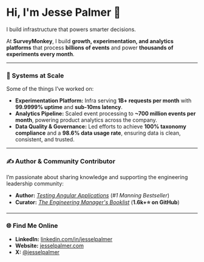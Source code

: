 # Hi, I'm Jesse Palmer 👋

I build infrastructure that powers smarter decisions.

At **SurveyMonkey**, I build **growth, experimentation, and analytics platforms** that process **billions of events** and power **thousands of experiments every month**.

---

### 🚀 Systems at Scale

Some of the things I’ve worked on:

- **Experimentation Platform:** Infra serving **1B+ requests per month** with **99.9999% uptime** and **sub-10ms latency**.
- **Analytics Pipeline:** Scaled event processing to **~700 million events per month**, powering product analytics across the company.
- **Data Quality & Governance:** Led efforts to achieve **100% taxonomy compliance** and a **98.6% data usage rate**, ensuring data is clean, consistent, and trusted.

---

### ✍️ Author & Community Contributor

I’m passionate about sharing knowledge and supporting the engineering leadership community:

- **Author:** [*Testing Angular Applications*](https://www.manning.com/books/testing-angular-applications) (*#1 Manning Bestseller*)  
- **Curator:** [*The Engineering Manager's Booklist*](https://github.com/jesselpalmer/the-engineering-managers-booklist) (**1.6k+⭐ on GitHub**)

---

### 🌐 Find Me Online

- **LinkedIn:** [linkedin.com/in/jesselpalmer](https://www.linkedin.com/in/jesselpalmer)  
- **Website:** [jesselpalmer.com](https://jesselpalmer.com)  
- **X:** [@jesselpalmer](https://twitter.com/jesselpalmer)
